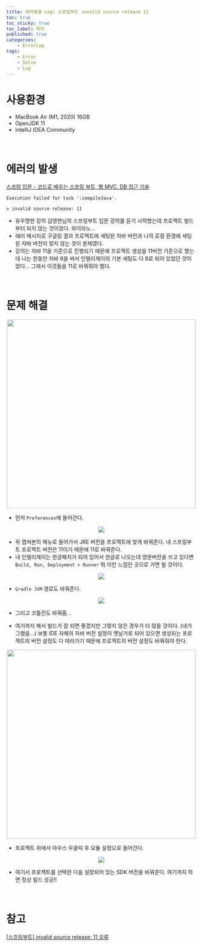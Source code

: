 ```yaml
---
title: 에러해결 Log) 스프링부트 invalid source release 11
toc: true
toc_sticky: true
toc_label: 목차
published: true
categories:
    - ErrorLog
tags:
    - Error
    - Solve
    - Log
---
```

# 사용환경
* MacBook Air (M1, 2020) 16GB
* OpenJDK 11
* IntelliJ IDEA Community<br><br><br>

# 에러의 발생

[스프링 입문 - 코드로 배우는 스프링 부트, 웹 MVC, DB 접근 기술](https://www.inflearn.com/course/%EC%8A%A4%ED%94%84%EB%A7%81-%EC%9E%85%EB%AC%B8-%EC%8A%A4%ED%94%84%EB%A7%81%EB%B6%80%ED%8A%B8)

```
Execution failed for task ':compileJava'.

> invalid source release: 11
```

* 유우명한 강의 김영한님의 스프링부트 입문 강의를 듣기 시작했는데 프로젝트 빌드부터 되지 않는 것이었다. 와이라노...
* 에러 메시지로 구글링 결과 프로젝트에 세팅된 자바 버전과 나의 로컬 환경에 세팅된 자바 버전이 맞지 않는 것이 문제였다.
* 강의는 자바 11을 기준으로 진행되기 때문에 프로젝트 생성을 11버전 기준으로 했는데 나는 한동안 자바 8을 써서 인텔리제이의 기본 세팅도 다 8로 되어 있었던 것이었다... 그래서 이것들을 11로 바꿔줘야 했다.<br><br><br>

# 문제 해결

<p align="center"><img src="../../assets/images/bootBuildFail1.png" width="500"></p>

* 먼저 `Preferences`에 들어간다.

<p align="center"><img src="../../assets/images/bootBuildFail2.png"></p>

* 위 캡쳐본의 메뉴로 들어가서 JRE 버전을 프로젝트에 맞게 바꿔준다. 내 스프링부트 프로젝트 버전은 11이기 때문에 11로 바꿔준다.
* 내 인텔리제이는 한글패치가 되어 있어서 한글로 나오는데 영문버전을 쓰고 있다면 `Build, Run, Deployment > Runner` 뭐 이런 느낌인 곳으로 가면 될 것이다. 

<p align="center"><img src="../../assets/images/bootBuildFail3.png"></p>

* `Gradle JVM` 경로도 바꿔준다.

<p align="center"><img src="../../assets/images/bootBuildFail4.png"></p>

* 그리고 코틀린도 바꿔줌...

* 여기까지 해서 빌드가 잘 되면 좋겠지만 그렇지 않은 경우가 더 많을 것이다. (내가 그랬음...) 보통 IDE 자체의 자바 버전 설정이 옛날거로 되어 있으면 생성되는 프로젝트의 버전 설정도 다 따라가기 때문에 프로젝트의 버전 설정도 바꿔줘야 한다.

<p align="center"><img src="../../assets/images/bootBuildFail5.png" width="500"></p>

* 프로젝트 위에서 마우스 우클릭 후 모듈 설정으로 들어간다.

<p align="center"><img src="../../assets/images/bootBuildFail6.png"></p>

* 여기서 프로젝트를 선택한 다음 설정되어 있는 SDK 버전을 바꿔준다. 여기까지 하면 정상 빌드 성공!!<br><br><br>

# 참고
[[스프링부트] invalid source release: 11 오류](https://blog.naver.com/PostView.naver?blogId=tofhadl529&logNo=222374497101&from=search&redirect=Log&widgetTypeCall=true&directAccess=false)
